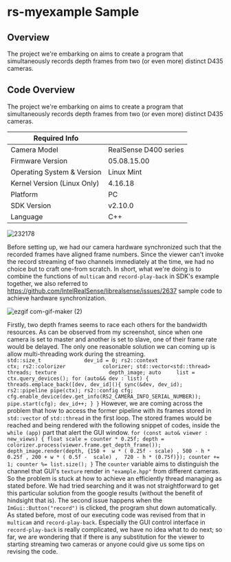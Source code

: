 # rs-myexample Sample

## Overview

The project we're embarking on aims to create a program that simultaneously records depth frames from two (or even more) distinct D435 cameras.

## Code Overview

The project we're embarking on aims to create a program that simultaneously records depth frames from two (or even more) distinct D435 cameras. 

| Required Info                         |                                                                |
|---------------------------------|------------------------------------------- |
| Camera Model                       | RealSense D400 series | 
| Firmware Version                   | 05.08.15.00 | 
| Operating System & Version |  Linux Mint  | 
| Kernel Version (Linux Only)    |  4.16.18                                         | 
| Platform                                 | PC |
| SDK Version                            | v2.10.0                         | 
| Language                            |  C++                          |  

![232178](https://user-images.githubusercontent.com/13239005/56457595-c3634400-63af-11e9-9aed-ef6dffad3a3d.jpg)

Before setting up, we had our camera hardware synchronized such that the recorded frames have aligned frame numbers. Since the viewer can't invoke the record streaming of two channels immediately at the time, we had no choice but to craft one-from scratch. In short, what we're doing is to combine the functions of `multicam` and `record-play-back` in SDK's example together, we also referred to https://github.com/IntelRealSense/librealsense/issues/2637 sample code to achieve hardware synchronization. 

![ezgif com-gif-maker (2)](https://user-images.githubusercontent.com/13239005/56457789-500f0180-63b2-11e9-8ca2-83691859784c.gif)


Firstly, two depth frames seems to race each others for the bandwidth resources. As can be observed from my screenshot, since when one camera  is set to master and another is set to slave, one of their frame rate would be delayed. The only one reasonable solution we can coming up is allow multi-threading work during the streaming.  
`
    std::size_t              dev_id = 0;
    rs2::context                    ctx;
    rs2::colorizer            colorizer;
    std::vector<std::thread>    threads;
    texture                 depth_image;
    auto     list = ctx.query_devices();
    for (auto&& dev : list)
    {
            threads.emplace_back([dev, dev_id](){
                sync(&dev, dev_id);
                rs2::pipeline pipe(ctx);
                rs2::config cfg;
                cfg.enable_device(dev.get_info(RS2_CAMERA_INFO_SERIAL_NUMBER));
                pipe.start(cfg);
                dev_id++;
            }
    }
`
However, we are coming across the problem that how to access the former pipeline with its frames stored in `std::vector` of `std::thread` in the first loop. The stored frames would be reached and being rendered with the following snippet of codes, inside the `while (app)` part that alert the GUI window. 
`
    for (const auto& viewer : new_views)
    {
            float scale = counter * 0.25f;
            depth = colorizer.process(viewer.frame.get_depth_frame());
            depth_image.render(depth, {150 +  w * ( 0.25f - scale) , 500 - h * 0.25f , 200 + w * ( 0.5f - 
            scale) ,  720 - h * (0.75f)});
            counter += 1;
            counter %= list.size();
     }
`
The `counter` variable aims to distinguish the channel that GUI's `texture` render in `"example.hpp"` from different cameras. So the problem is stuck at how to achieve an efficiently thread managing as stated before. We had tried searching and it was not straightforward to get this particular solution from the google results (without the benefit of hindsight that is). 
The second issue happens when the `ImGui::Button("record")` is clicked, the program shut down automatically. As stated before, most of our executing code was revised from that in `multicam` and `record-play-back`. Especially the GUI control interface in `record-play-back` is really complicated, we have no idea what to do next; so far, we are wondering that if there is any substitution for the viewer to starting streaming two cameras or anyone could give us some tips on revising the code.
